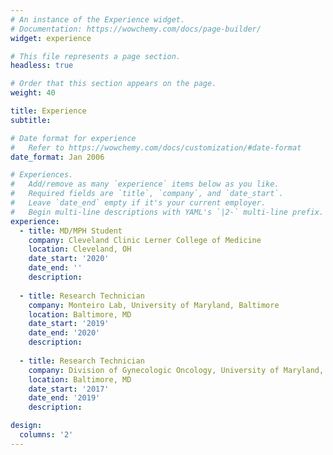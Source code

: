 ```yaml
---
# An instance of the Experience widget.
# Documentation: https://wowchemy.com/docs/page-builder/
widget: experience

# This file represents a page section.
headless: true

# Order that this section appears on the page.
weight: 40

title: Experience
subtitle:

# Date format for experience
#   Refer to https://wowchemy.com/docs/customization/#date-format
date_format: Jan 2006

# Experiences.
#   Add/remove as many `experience` items below as you like.
#   Required fields are `title`, `company`, and `date_start`.
#   Leave `date_end` empty if it's your current employer.
#   Begin multi-line descriptions with YAML's `|2-` multi-line prefix.
experience:
  - title: MD/MPH Student
    company: Cleveland Clinic Lerner College of Medicine
    location: Cleveland, OH
    date_start: '2020'
    date_end: ''
    description: 
    
  - title: Research Technician
    company: Monteiro Lab, University of Maryland, Baltimore
    location: Baltimore, MD
    date_start: '2019'
    date_end: '2020'
    description: 
        
  - title: Research Technician
    company: Division of Gynecologic Oncology, University of Maryland, Baltimore
    location: Baltimore, MD
    date_start: '2017'
    date_end: '2019'
    description: 

design:
  columns: '2'
---
```

